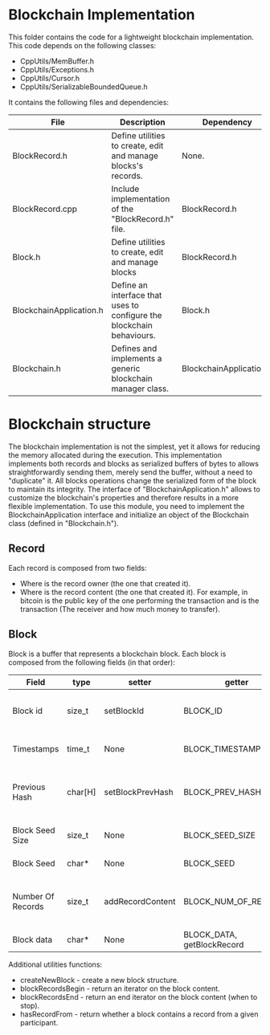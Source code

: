 # Blockchain Implementation

This folder contains the code for a lightweight blockchain implementation.
This code depends on the following classes:
* CppUtils/MemBuffer.h
* CppUtils/Exceptions.h
* CppUtils/Cursor.h
* CppUtils/SerializableBoundedQueue.h


It contains the following files and dependencies:

File | Description | Dependency
---- | ----------- | ----------
BlockRecord.h | Define utilities to create, edit and manage blocks's records. | None.
BlockRecord.cpp | Include implementation of the "BlockRecord.h" file. | BlockRecord.h
Block.h | Define utilities to create, edit and manage blocks | BlockRecord.h
BlockchainApplication.h | Define an interface that uses to configure the blockchain behaviours. | Block.h
Blockchain.h | Defines and implements a generic blockchain manager class. | BlockchainApplication.h

# Blockchain structure
The blockchain implementation is not the simplest, yet it allows for reducing the memory allocated during the execution.
This implementation implements both records and blocks as serialized buffers of bytes to allows straightforwardly sending them,
merely send the buffer, without a need to "duplicate" it.
All blocks operations change the serialized form of the block to maintain its integrity.
The interface of "BlockchainApplication.h" allows to customize the blockchain's properties and therefore results in a more flexible implementation.
To use this module, you need to implement the BlockchainApplication interface and initialize an object of the Blockchain class (defined in "Blockchain.h").

## Record
Each record is composed from two fields: <From><Content>
 * Where <From> is the record owner (the one that created it).
 * Where <Content> is the record content (the one that created it).
For example, in bitcoin <From> is the public key of the one performing the transaction and <Content> is the transaction (The receiver and how much money to transfer).

## Block
Block is a buffer that represents a blockchain block.
Each block is composed from the following fields (in that order):

Field | type | setter | getter | Description
----- | ---- | ------ | ------ | -----------
Block id | size_t | setBlockId | BLOCK_ID | The block position inside the blockchain.
Timestamps | time_t | None | BLOCK_TIMESTAMP | The block's creation time.
Previous Hash | char[H] | setBlockPrevHash | BLOCK_PREV_HASH | The hash of the previous block in tha chain.
Block Seed Size | size_t | None | BLOCK_SEED_SIZE | The size of the seed buffer.
Block Seed | char* | None | BLOCK_SEED | The seed of this block.
Number Of Records | size_t | addRecordContent | BLOCK_NUM_OF_RECORDS | The number of records inside this block.
Block data | char* | None | BLOCK_DATA, getBlockRecord | the list of records.


Additional utilities functions:
* createNewBlock - create a new block structure.
* blockRecordsBegin - return an iterator on the block content.
* blockRecordsEnd - return an end iterator on the block content (when to stop).
* hasRecordFrom - return whether a block contains a record from a given participant.